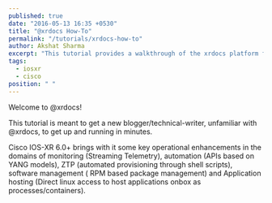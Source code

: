 ```yaml
---
published: true
date: "2016-05-13 16:35 +0530"
title: "@xrdocs How-To"
permalink: "/tutorials/xrdocs-how-to"
author: Akshat Sharma
excerpt: "This tutorial provides a walkthrough of the xrdocs platform for blogging, and creating tutorials and techdocs"
tags: 
  - iosxr
  - cisco
position: " "
---
```


Welcome to @xrdocs!

This tutorial is meant to get a new blogger/technical-writer, unfamiliar with @xrdocs, to get up and running in minutes.

Cisco IOS-XR 6.0+ brings with it some key operational enhancements in the domains of monitoring (Streaming Telemetry), automation (APIs based on YANG models), ZTP (automated provisioning through shell scripts), software management ( RPM based package management) and Application hosting (Direct linux access to host applications onbox as processes/containers).




